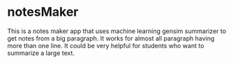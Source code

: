 # notesMaker
This is a notes maker app that uses machine learning gensim summarizer to get notes from a big paragraph.
It works for almost all paragraph having more than one line.
It could be very helpful for students who want to summarize a large text.
